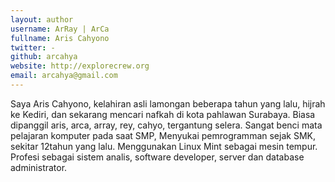 ```yaml
---
layout: author
username: ArRay | ArCa
fullname: Aris Cahyono
twitter: -
github: arcahya
website: http://explorecrew.org
email: arcahya@gmail.com
---
```


Saya Aris Cahyono, kelahiran asli lamongan beberapa tahun yang lalu, hijrah ke Kediri, dan sekarang mencari nafkah di kota pahlawan Surabaya.
Biasa dipanggil aris, arca, array, rey, cahyo, tergantung selera. 
Sangat benci mata pelajaran komputer pada saat SMP, Menyukai pemrogramman sejak SMK, sekitar 12tahun yang lalu. 
Menggunakan Linux Mint sebagai mesin tempur. Profesi sebagai sistem analis, software developer, server dan database administrator.

